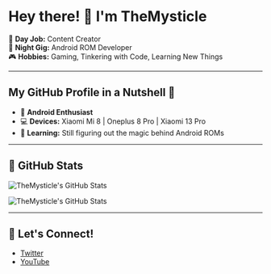 # Hey there! 👋 I'm TheMysticle

🔧 **Day Job:** Content Creator  
🤖 **Night Gig:** Android ROM Developer  
🎮 **Hobbies:** Gaming, Tinkering with Code, Learning New Things

---

## My GitHub Profile in a Nutshell 🥜

- 📱 **Android Enthusiast**
- 💻 **Devices:** Xiaomi Mi 8 | Oneplus 8 Pro | Xiaomi 13 Pro
- 🌱 **Learning:** Still figuring out the magic behind Android ROMs  

---

## 🌟 GitHub Stats

![TheMysticle's GitHub Stats](https://github-profile-summary-cards.vercel.app/api/cards/profile-details?username=TheMysticle&theme=radical)

![TheMysticle's GitHub Stats](https://github-readme-stats.vercel.app/api?username=TheMysticle&show_icons=true&theme=radical)

---

## 🔗 Let's Connect!

- [Twitter](https://x.com/TheMysticle)
- [YouTube](https://www.youtube.com/c/themysticle)
